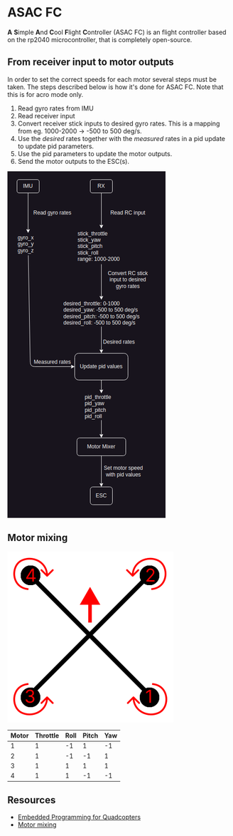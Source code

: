# ASAC FC

**A** **S**imple **A**nd **C**ool **F**light **C**ontroller (ASAC FC) is an flight controller based on the rp2040 microcontroller, that is completely open-source.

## From receiver input to motor outputs

In order to set the correct speeds for each motor several steps must be taken. The steps described below is how it's done for ASAC FC. Note that this is for acro mode only.

1. Read gyro rates from IMU
2. Read receiver input
3. Convert receiver stick inputs to desired gyro rates. This is a mapping from eg. 1000-2000 -> -500 to 500 deg/s.
4. Use the *desired* rates together with the *measured* rates in a pid update to update pid parameters.
5. Use the pid parameters to update the motor outputs.
6. Send the motor outputs to the ESC(s).

![](control.png)

## Motor mixing

![Motors](motors.svg)

| Motor | Throttle | Roll | Pitch | Yaw |
| --- | --- | --- | --- | --- |
| 1 | 1 | -1 | 1  | -1 |
| 2 | 1 | -1 | -1 | 1  |
| 3 | 1 | 1  | 1  | 1 |
| 4 | 1 | 1  | -1 | -1  |



## Resources
- [Embedded Programming for Quadcopters](https://www.youtube.com/watch?v=CHSYgLfhwUo&ab_channel=Code%26Supply)
- [Motor mixing](https://oscarliang.com/custom-motor-output-mix-quadcopter/)
